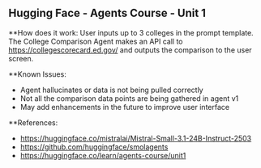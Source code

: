 ## Hugging Face - Agents Course - Unit 1

**How does it work:
User inputs up to 3 colleges in the prompt template. The College Comparison Agent makes an API call to https://collegescorecard.ed.gov/ and outputs the comparison to the user screen.

**Known Issues:
- Agent hallucinates or data is not being pulled correctly
- Not all the comparison data points are being gathered in agent v1
- May add enhancements in the future to improve user interface

**References:
- https://huggingface.co/mistralai/Mistral-Small-3.1-24B-Instruct-2503
- https://github.com/huggingface/smolagents
- https://huggingface.co/learn/agents-course/unit1

